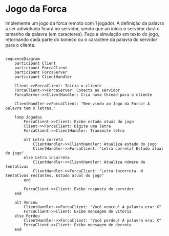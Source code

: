 # Jogo da Forca
Implemente um jogo da forca remoto com 1 jogador. A definição da palavra a ser adivinhada ficará no
servidor, sendo que ao início o servidor dará o tamanho da palavra (em caracteres). Faça a simulação
em texto do jogo, retornando cada parte do boneco ou o caractere da palavra do servidor para o
cliente. 

```mermaid

sequenceDiagram
    participant Client
    participant ForcaClient
    participant ForcaServer
    participant ClientHandler

    Client->>ForcaClient: Inicia o cliente
    ForcaClient->>ForcaServer: Conecta ao servidor
    ForcaServer->>ClientHandler: Cria nova thread para o cliente

    ClientHandler->>ForcaClient: "Bem-vindo ao Jogo da Forca! A palavra tem X letras."

    loop Jogadas
        ForcaClient->>Client: Exibe estado atual do jogo
        Client->>ForcaClient: Digita uma letra
        ForcaClient->>ClientHandler: Transmite letra

        alt Letra correta
            ClientHandler->>ClientHandler: Atualiza estado do jogo
            ClientHandler->>ForcaClient: "Letra correta! Estado atual do jogo"
        else Letra incorreta
            ClientHandler->>ClientHandler: Atualiza número de tentativas
            ClientHandler->>ForcaClient: "Letra incorreta. N tentativas restantes. Estado atual do jogo"
        end

        ForcaClient->>Client: Exibe resposta do servidor
    end

    alt Venceu
        ClientHandler->>ForcaClient: "Você venceu! A palavra era: X"
        ForcaClient->>Client: Exibe mensagem de vitória
    else Perdeu
        ClientHandler->>ForcaClient: "Você perdeu! A palavra era: X"
        ForcaClient->>Client: Exibe mensagem de derrota
    end


```

